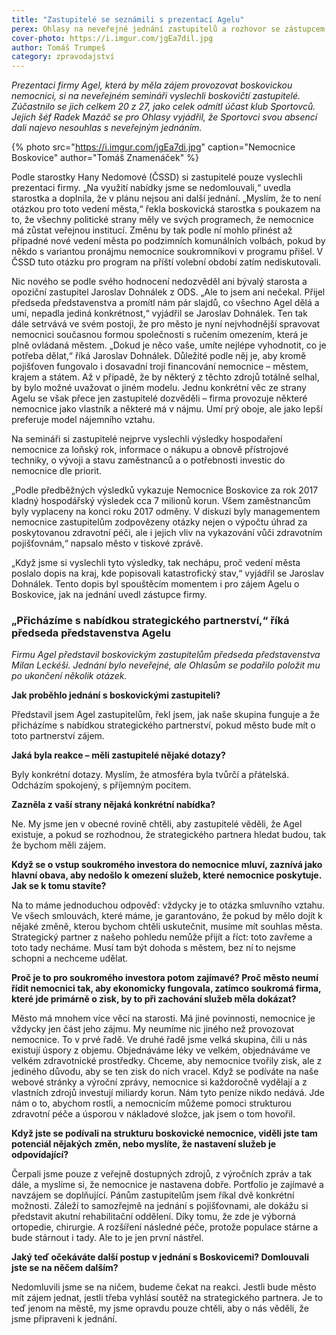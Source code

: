 ```yaml
---
title: "Zastupitelé se seznámili s prezentací Agelu"
perex: Ohlasy na neveřejné jednání zastupitelů a rozhovor se zástupcem Agelu
cover-photo: https://i.imgur.com/jgEa7dil.jpg
author: Tomáš Trumpeš
category: zpravodajství
---
```


*Prezentaci firmy Agel, která by měla zájem provozovat boskovickou nemocnici, si na neveřejném semináři vyslechli boskovičtí zastupitelé. Zúčastnilo se jich celkem 20 z 27, jako celek odmítl účast klub Sportovců. Jejich šéf Radek Mazáč se pro Ohlasy vyjádřil, že Sportovci svou absencí dali najevo nesouhlas s neveřejným jednáním.*

{% photo src="https://i.imgur.com/jgEa7di.jpg" caption="Nemocnice Boskovice" author="Tomáš Znamenáček" %}

Podle starostky Hany Nedomové (ČSSD) si zastupitelé pouze vyslechli prezentaci firmy. „Na využití nabídky jsme se nedomlouvali,“ uvedla starostka a doplnila, že v plánu nejsou ani další jednání. „Myslím, že to není otázkou pro toto vedení města,“ řekla boskovická starostka s poukazem na to, že všechny politické strany měly ve svých programech, že nemocnice má zůstat veřejnou institucí. Změnu by tak podle ní mohlo přinést až případné nové vedení města po podzimních komunálních volbách, pokud by někdo s variantou pronájmu nemocnice soukromníkovi v programu přišel. V ČSSD tuto otázku pro program na příští volební období zatím nediskutovali.

Nic nového se podle svého hodnocení nedozvěděl ani bývalý starosta a opoziční zastupitel Jaroslav Dohnálek z ODS. „Ale to jsem ani nečekal. Přijel předseda představenstva a promítl nám pár slajdů, co všechno Agel dělá a umí, nepadla jediná konkrétnost,“ vyjádřil se Jaroslav Dohnálek. Ten tak dále setrvává ve svém postoji, že pro město je nyní nejvhodnější spravovat nemocnici současnou formou společnosti s ručením omezením, která je plně ovládaná městem. „Dokud je něco vaše, umíte nejlépe vyhodnotit, co je potřeba dělat,“ říká Jaroslav Dohnálek. Důležité podle něj je, aby kromě pojišťoven fungovalo i dosavadní trojí financování nemocnice – městem, krajem a státem. Až v případě, že by některý z těchto zdrojů totálně selhal, by bylo možné uvažovat o jiném modelu. Jednu konkrétní věc ze strany Agelu se však přece jen zastupitelé dozvěděli – firma provozuje některé nemocnice jako vlastník a některé má v nájmu. Umí prý oboje, ale jako lepší preferuje model nájemního vztahu.

Na semináři si zastupitelé nejprve vyslechli výsledky hospodaření nemocnice za loňský rok, informace o nákupu a obnově přístrojové techniky, o vývoji a stavu zaměstnanců a o potřebnosti investic do nemocnice dle priorit. 

„Podle předběžných výsledků vykazuje Nemocnice Boskovice za rok 2017 kladný hospodářský výsledek cca 7 milionů korun. Všem zaměstnancům byly vyplaceny na konci roku 2017 odměny. V diskuzi byly managementem nemocnice zastupitelům zodpovězeny otázky nejen o výpočtu úhrad za poskytovanou zdravotní péči, ale i jejich vliv na vykazování vůči zdravotním pojišťovnám,“ napsalo město v tiskové zprávě.

„Když jsme si vyslechli tyto výsledky, tak nechápu, proč vedení města poslalo dopis na kraj, kde popisovali katastrofický stav,“ vyjádřil se Jaroslav Dohnálek. Tento dopis byl spouštěcím momentem i pro zájem Agelu o Boskovice, jak na jednání uvedl zástupce firmy. 

### „Přicházíme s nabídkou strategického partnerství,“ říká předseda představenstva Agelu

*Firmu Agel představil boskovickým zastupitelům předseda představenstva Milan Leckéši. Jednání bylo neveřejné, ale Ohlasům se podařilo položit mu po ukončení několik otázek.*

**Jak proběhlo jednání s boskovickými zastupiteli?**

Představil jsem Agel zastupitelům, řekl jsem, jak naše skupina funguje a že přicházíme s nabídkou strategického partnerství, pokud město bude mít o toto partnerství zájem.

**Jaká byla reakce – měli zastupitelé nějaké dotazy?**

Byly konkrétní dotazy. Myslím, že atmosféra byla tvůrčí a přátelská. Odcházím spokojený, s příjemným pocitem.

**Zazněla z vaší strany nějaká konkrétní nabídka?**

Ne. My jsme jen v obecné rovině chtěli, aby zastupitelé věděli, že Agel existuje, a pokud se rozhodnou, že strategického partnera hledat budou, tak že bychom měli zájem.

**Když se o vstup soukromého investora do nemocnice mluví, zaznívá jako hlavní obava, aby nedošlo k omezení služeb, které nemocnice poskytuje. Jak se k tomu stavíte?**

Na to máme jednoduchou odpověď: vždycky je to otázka smluvního vztahu. Ve všech smlouvách, které máme, je garantováno, že pokud by mělo dojít k nějaké změně, kterou bychom chtěli uskutečnit, musíme mít souhlas města. Strategický partner z našeho pohledu nemůže přijít a říct: toto zavřeme a toto tady necháme. Musí tam být dohoda s městem, bez ní to nejsme schopni a nechceme udělat.

**Proč je to pro soukromého investora potom zajímavé? Proč město neumí řídit nemocnici tak, aby ekonomicky fungovala, zatímco soukromá firma, které jde primárně o zisk, by to při zachování služeb měla dokázat?**

Město má mnohem více věcí na starosti. Má jiné povinnosti, nemocnice je vždycky jen část jeho zájmu. My neumíme nic jiného než provozovat nemocnice. To v prvé řadě. Ve druhé řadě jsme velká skupina, čili u nás existují úspory z objemu. Objednáváme léky ve velkém, objednáváme ve velkém zdravotnické prostředky. Chceme, aby nemocnice tvořily zisk, ale z jediného důvodu, aby se ten zisk do nich vracel. Když se podíváte na naše webové stránky a výroční zprávy, nemocnice si každoročně vydělají a z vlastních zdrojů investují miliardy korun. Nám tyto peníze nikdo nedává. Jde nám o to, abychom rostli, a nemocnicím můžeme pomoci strukturou zdravotní péče a úsporou v nákladové složce, jak jsem o tom hovořil.

**Když jste se podívali na strukturu boskovické nemocnice, viděli jste tam potenciál nějakých změn, nebo myslíte, že nastavení služeb je odpovídající?**

Čerpali jsme pouze z veřejně dostupných zdrojů, z výročních zpráv a tak dále, a myslíme si, že nemocnice je nastavena dobře. Portfolio je zajímavé a navzájem se doplňující. Pánům zastupitelům jsem říkal dvě konkrétní možnosti. Záleží to samozřejmě na jednání s pojišťovnami, ale dokážu si představit akutní rehabilitační oddělení. Díky tomu, že zde je výborná ortopedie, chirurgie. A rozšíření následné péče, protože populace stárne a bude stárnout i tady. Ale to je jen první nástřel.

**Jaký teď očekáváte další postup v jednání s Boskovicemi? Domlouvali jste se na něčem dalším?**

Nedomluvili jsme se na ničem, budeme čekat na reakci. Jestli bude město mít zájem jednat, jestli třeba vyhlásí soutěž na strategického partnera. Je to teď jenom na městě, my jsme opravdu pouze chtěli, aby o nás věděli, že jsme připraveni k jednání.
